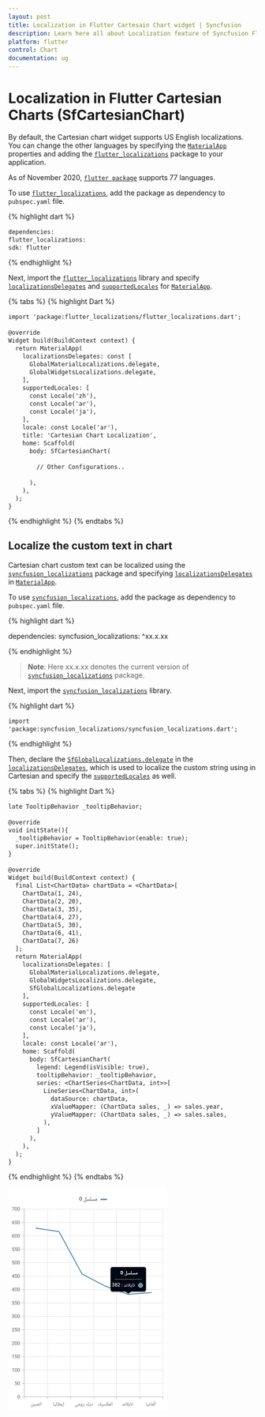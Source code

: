 ```yaml
---
layout: post
title: Localization in Flutter Cartesain Chart widget | Syncfusion
description: Learn here all about Localization feature of Syncfusion Flutter Cartesian Charts (SfCartesianChart) widget and more.
platform: flutter
control: Chart
documentation: ug
---
```


# Localization in Flutter Cartesian Charts (SfCartesianChart)

By default, the Cartesian chart widget supports US English localizations. You can change the other languages by specifying the [`MaterialApp`](https://api.flutter.dev/flutter/material/MaterialApp/MaterialApp.html) properties and adding the [`flutter_localizations`](https://pub.dev/packages/localization) package to your application.

As of November 2020, [`flutter package`](https://flutter.dev/docs/development/accessibility-and-localization/internationalization) supports 77 languages.

To use [`flutter_localizations`](https://pub.dev/packages/localization), add the package as dependency to `pubspec.yaml` file.

{% highlight dart %}

    dependencies:
    flutter_localizations:
    sdk: flutter

{% endhighlight %}

Next, import the [`flutter_localizations`](https://pub.dev/packages/localization) library and specify [`localizationsDelegates`](https://api.flutter.dev/flutter/material/MaterialApp/localizationsDelegates.html) and [`supportedLocales`](https://api.flutter.dev/flutter/material/MaterialApp/supportedLocales.html) for [`MaterialApp`](https://api.flutter.dev/flutter/material/MaterialApp/MaterialApp.html).

{% tabs %}
{% highlight Dart %}

    import 'package:flutter_localizations/flutter_localizations.dart';

    @override
    Widget build(BuildContext context) {
      return MaterialApp(
        localizationsDelegates: const [
          GlobalMaterialLocalizations.delegate,
          GlobalWidgetsLocalizations.delegate,
        ],
        supportedLocales: [
          const Locale('zh'),
          const Locale('ar'),
          const Locale('ja'),
        ],
        locale: const Locale('ar'),
        title: 'Cartesian Chart Localization',
        home: Scaffold(
          body: SfCartesianChart(

            // Other Configurations..

          ),
        ),
      );
    }

{% endhighlight %}
{% endtabs %}

## Localize the custom text in chart

Cartesian chart custom text can be localized using the [`syncfusion_localizations`](https://pub.dev/packages/syncfusion_localizations) package and specifying [`localizationsDelegates`](https://api.flutter.dev/flutter/material/MaterialApp/localizationsDelegates.html) in [`MaterialApp`](https://api.flutter.dev/flutter/material/MaterialApp/MaterialApp.html).

To use [`syncfusion_localizations`](https://pub.dev/packages/syncfusion_localizations), add the package as dependency to `pubspec.yaml` file.

{% highlight dart %}

dependencies:
syncfusion_localizations: ^xx.x.xx

{% endhighlight %}

>**Note**: Here xx.x.xx denotes the current version of [`syncfusion_localizations`](https://pub.dev/packages/syncfusion_localizations) package.

Next, import the [`syncfusion_localizations`](https://pub.dev/packages/syncfusion_localizations) library.

{% highlight dart %}

    import 'package:syncfusion_localizations/syncfusion_localizations.dart';

{% endhighlight %}

Then, declare the [`SfGlobalLocalizations.delegate`](https://pub.dev/documentation/syncfusion_localizations/latest/syncfusion_localizations/SfGlobalLocalizations-class.html) in the [`localizationsDelegates`](https://api.flutter.dev/flutter/material/MaterialApp/localizationsDelegates.html), which is used to localize the custom string using in Cartesian and specify the [`supportedLocales`](https://api.flutter.dev/flutter/material/MaterialApp/supportedLocales.html) as well.

{% tabs %}
{% highlight Dart %}

    late TooltipBehavior _tooltipBehavior;

    @override
    void initState(){
      _tooltipBehavior = TooltipBehavior(enable: true);
      super.initState(); 
    }

    @override
    Widget build(BuildContext context) {
      final List<ChartData> chartData = <ChartData>[
        ChartData(1, 24),
        ChartData(2, 20),
        ChartData(3, 35),
        ChartData(4, 27),
        ChartData(5, 30),
        ChartData(6, 41),
        ChartData(7, 26)
      ];
      return MaterialApp(
        localizationsDelegates: [
          GlobalMaterialLocalizations.delegate,
          GlobalWidgetsLocalizations.delegate,
          SfGlobalLocalizations.delegate
        ],
        supportedLocales: [
          const Locale('en'),
          const Locale('ar'),
          const Locale('ja'),
        ],
        locale: const Locale('ar'),
        home: Scaffold(
          body: SfCartesianChart(
            legend: Legend(isVisible: true),
            tooltipBehavior: _tooltipBehavior,
            series: <ChartSeries<ChartData, int>>[
              LineSeries<ChartData, int>(
                dataSource: chartData,
                xValueMapper: (ChartData sales, _) => sales.year,
                yValueMapper: (ChartData sales, _) => sales.sales,
              ),
            ]
          ),
        ),
      );
    }

{% endhighlight %}
{% endtabs %}

![Localization Chart](images/localization/localization.png)
